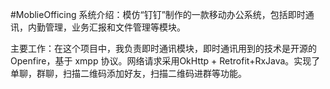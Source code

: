 #MoblieOfficing
系统介绍：模仿“钉钉”制作的一款移动办公系统，包括即时通讯，内勤管理，业务汇报和文件管理等模块。



主要工作：在这个项目中，我负责即时通讯模块，即时通讯用到的技术是开源的 Openfire，基于 xmpp 协议。网络请求采用OkHttp + Retrofit+RxJava。实现了单聊，群聊，扫描二维码添加好友，扫描二维码进群等功能。
